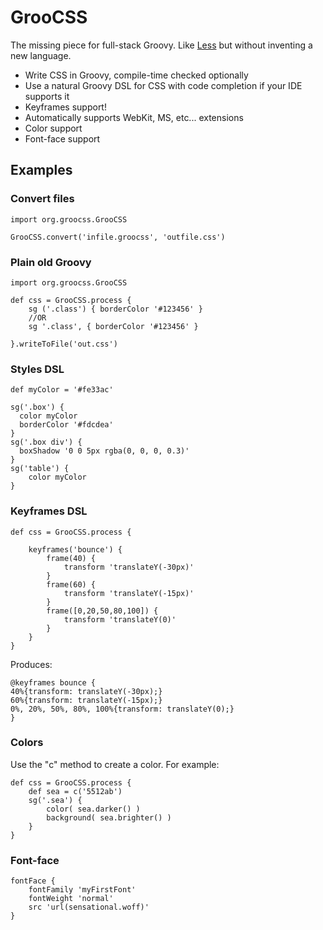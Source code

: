 
# GrooCSS

The missing piece for full-stack Groovy. Like [Less](http://lesscss.org/) but without inventing a new language.

- Write CSS in Groovy, compile-time checked optionally
- Use a natural Groovy DSL for CSS with code completion if your IDE supports it
- Keyframes support!
- Automatically supports WebKit, MS, etc... extensions
- Color support
- Font-face support

## Examples

### Convert files

    import org.groocss.GrooCSS

    GrooCSS.convert('infile.groocss', 'outfile.css')

### Plain old Groovy

    import org.groocss.GrooCSS
    
    def css = GrooCSS.process {
        sg ('.class') { borderColor '#123456' }
        //OR
        sg '.class', { borderColor '#123456' }
        
    }.writeToFile('out.css')

### Styles DSL

    def myColor = '#fe33ac'

    sg('.box') {
      color myColor
      borderColor '#fdcdea'
    }
    sg('.box div') {
      boxShadow '0 0 5px rgba(0, 0, 0, 0.3)'
    }
    sg('table') {
        color myColor
    }

### Keyframes DSL

    def css = GrooCSS.process {
    
        keyframes('bounce') {
            frame(40) {
                transform 'translateY(-30px)'
            }
            frame(60) {
                transform 'translateY(-15px)'
            }
            frame([0,20,50,80,100]) {
                transform 'translateY(0)'
            }
        }
    }
    
Produces:

    @keyframes bounce {
    40%{transform: translateY(-30px);}
    60%{transform: translateY(-15px);}
    0%, 20%, 50%, 80%, 100%{transform: translateY(0);}
    }

### Colors

Use the "c" method to create a color. For example:

    def css = GrooCSS.process {
        def sea = c('5512ab')
        sg('.sea') {
            color( sea.darker() )
            background( sea.brighter() )
        }
    }
    
### Font-face

    fontFace {
        fontFamily 'myFirstFont'
        fontWeight 'normal'
        src 'url(sensational.woff)'
    }
    
    
